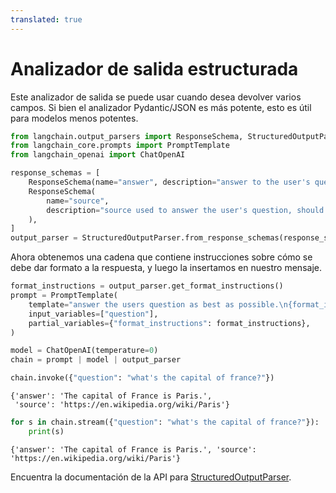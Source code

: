```yaml
---
translated: true
---
```


# Analizador de salida estructurada

Este analizador de salida se puede usar cuando desea devolver varios campos. Si bien el analizador Pydantic/JSON es más potente, esto es útil para modelos menos potentes.

```python
from langchain.output_parsers import ResponseSchema, StructuredOutputParser
from langchain_core.prompts import PromptTemplate
from langchain_openai import ChatOpenAI
```

```python
response_schemas = [
    ResponseSchema(name="answer", description="answer to the user's question"),
    ResponseSchema(
        name="source",
        description="source used to answer the user's question, should be a website.",
    ),
]
output_parser = StructuredOutputParser.from_response_schemas(response_schemas)
```

Ahora obtenemos una cadena que contiene instrucciones sobre cómo se debe dar formato a la respuesta, y luego la insertamos en nuestro mensaje.

```python
format_instructions = output_parser.get_format_instructions()
prompt = PromptTemplate(
    template="answer the users question as best as possible.\n{format_instructions}\n{question}",
    input_variables=["question"],
    partial_variables={"format_instructions": format_instructions},
)
```

```python
model = ChatOpenAI(temperature=0)
chain = prompt | model | output_parser
```

```python
chain.invoke({"question": "what's the capital of france?"})
```

```output
{'answer': 'The capital of France is Paris.',
 'source': 'https://en.wikipedia.org/wiki/Paris'}
```

```python
for s in chain.stream({"question": "what's the capital of france?"}):
    print(s)
```

```output
{'answer': 'The capital of France is Paris.', 'source': 'https://en.wikipedia.org/wiki/Paris'}
```

Encuentra la documentación de la API para [StructuredOutputParser](https://api.python.langchain.com/en/latest/output_parsers/langchain.output_parsers.structured.StructuredOutputParser.html#langchain.output_parsers.structured.StructuredOutputParser).
